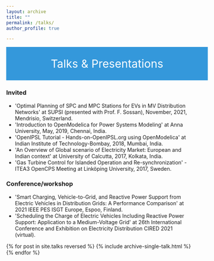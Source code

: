```yaml
---
layout: archive
title: ""
permalink: /talks/
author_profile: true

---
```

<div style="display: flex; justify-content: center; align-items: center; background-color: #3498db; color: #fff; padding: 20px; width: 100%; height: 50px; font-size: 30px;">
  <p style="margin: 0; color: #fff;">Talks & Presentations</p>
</div>


### Invited
* 'Optimal Planning of SPC and MPC Stations for EVs in MV Distribution Networks' at SUPSI (presented with Prof. F. Sossan), November, 2021, Mendrisio, Switzerland.
* 'Introduction to OpenModelica for Power Systems Modeling' at Anna University, May, 2019, Chennai, India.
* 'OpenIPSL Tutorial - Hands-on-OpenIPSL.org using OpenModelica' at Indian Institute of Technology-Bombay, 2018, Mumbai, India.
* 'An Overview of Global scenario of Electricity Market: European and Indian context' at University of Calcutta, 2017, Kolkata, India.
* 'Gas Turbine Control for Islanded Operation and Re-synchronization' -ITEA3 OpenCPS Meeting at Linköping University, 2017, Sweden.


### Conference/workshop
* 'Smart Charging, Vehicle-to-Grid, and Reactive Power Support from Electric Vehicles in Distribution Grids: A Performance Comparison' at 2021 IEEE PES ISGT Europe, Espoo, Finland.
* 'Scheduling the Charge of Electric Vehicles Including Reactive Power Support: Application to a Medium-Voltage Grid' at 26th International Conference and Exhibition on Electricity Distribution CIRED 2021 (virtual).

{% for post in site.talks reversed %}
  {% include archive-single-talk.html %}
{% endfor %}
